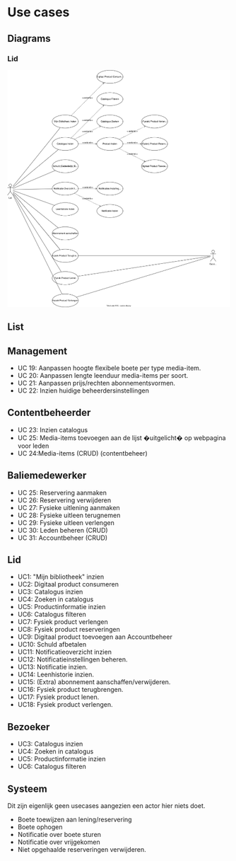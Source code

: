 # Use cases

## Diagrams
### Lid 

![](./diagrams/concept-lid-usecase-diagram.drawio.svg)

## List 
## Management
- UC 19: Aanpassen hoogte flexibele boete per type media-item.
- UC 20: Aanpassen lengte leenduur media-items per soort.
- UC 21: Aanpassen prijs/rechten abonnementsvormen.
- UC 22: Inzien huidige beheerdersinstellingen

## Contentbeheerder
- UC 23: Inzien catalogus
- UC 25: Media-items toevoegen aan de lijst �uitgelicht� op webpagina voor leden
- UC 24:Media-items (CRUD) (contentbeheer)

## Baliemedewerker
- UC 25: Reservering aanmaken
- UC 26: Reservering verwijderen 
- UC 27: Fysieke uitlening aanmaken
- UC 28: Fysieke uitleen terugnemen
- UC 29: Fysieke uitleen verlengen
- UC 30: Leden beheren (CRUD)
- UC 31: Accountbeheer (CRUD)

## Lid
- UC1: "Mijn bibliotheek" inzien
- UC2: Digitaal product consumeren
- UC3: Catalogus inzien
- UC4: Zoeken in catalogus
- UC5: Productinformatie inzien
- UC6: Catalogus filteren
- UC7: Fysiek product verlengen
- UC8: Fysiek product reserveringen
- UC9: Digitaal product toevoegen aan Accountbeheer
- UC10: Schuld afbetalen
- UC11: Notificatieoverzicht inzien
- UC12: Notificatieinstellingen beheren.
- UC13: Notificatie inzien.
- UC14: Leenhistorie inzien.
- UC15: (Extra) abonnement aanschaffen/verwijderen.
- UC16: Fysiek product terugbrengen.
- UC17: Fysiek product lenen.
- UC18: Fysiek product verlengen.

## Bezoeker
- UC3: Catalogus inzien
- UC4: Zoeken in catalogus
- UC5: Productinformatie inzien
- UC6: Catalogus filteren

## Systeem
Dit zijn eigenlijk geen usecases aangezien een actor hier niets doet.
- Boete toewijzen aan lening/reservering
- Boete ophogen
- Notificatie over boete sturen
- Notificatie over vrijgekomen 
- Niet opgehaalde reserveringen verwijderen.
